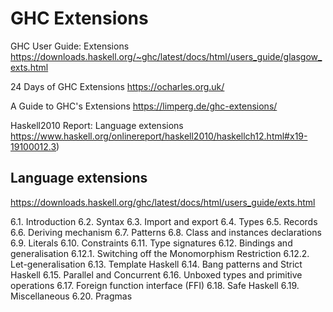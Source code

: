 # GHC Extensions

GHC User Guide: Extensions
https://downloads.haskell.org/~ghc/latest/docs/html/users_guide/glasgow_exts.html

24 Days of GHC Extensions
https://ocharles.org.uk/

A Guide to GHC's Extensions
https://limperg.de/ghc-extensions/

Haskell2010 Report: Language extensions
https://www.haskell.org/onlinereport/haskell2010/haskellch12.html#x19-19100012.3)



## Language extensions

https://downloads.haskell.org/ghc/latest/docs/html/users_guide/exts.html

6.1. Introduction
6.2. Syntax
6.3. Import and export
6.4. Types
6.5. Records
6.6. Deriving mechanism
6.7. Patterns
6.8. Class and instances declarations
6.9. Literals
6.10. Constraints
6.11. Type signatures
6.12. Bindings and generalisation
  6.12.1. Switching off the Monomorphism Restriction
  6.12.2. Let-generalisation
6.13. Template Haskell
6.14. Bang patterns and Strict Haskell
6.15. Parallel and Concurrent
6.16. Unboxed types and primitive operations
6.17. Foreign function interface (FFI)
6.18. Safe Haskell
6.19. Miscellaneous
6.20. Pragmas
